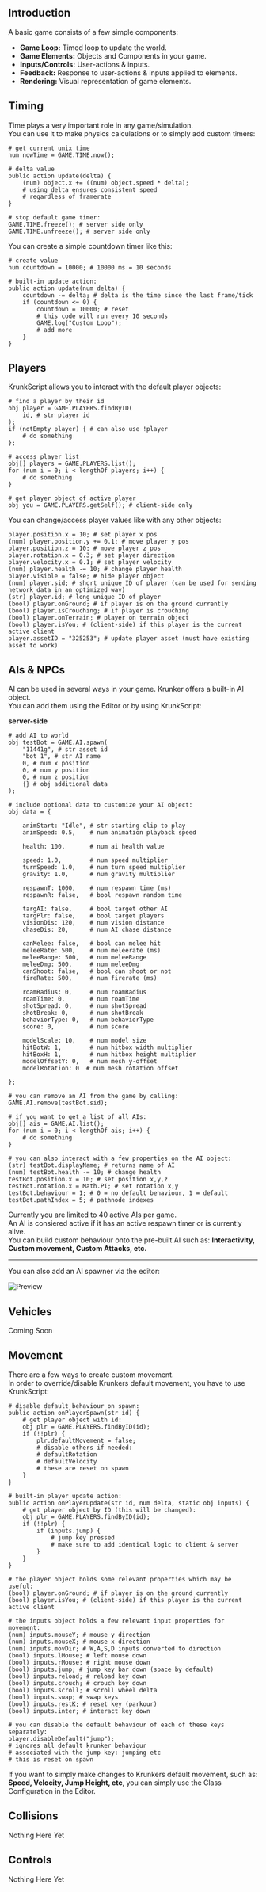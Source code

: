 ## Introduction

A basic game consists of a few simple components:

 * **Game Loop:** Timed loop to update the world.
 * **Game Elements:** Objects and Components in your game.
 * **Inputs/Controls:** User-actions & inputs.
 * **Feedback:** Response to user-actions & inputs applied to elements.
 * **Rendering:** Visual representation of game elements.

## Timing

Time plays a very important role in any game/simulation.\
You can use it to make physics calculations or to simply add custom timers:

```krunkscript
# get current unix time
num nowTime = GAME.TIME.now();

# delta value
public action update(delta) {
	(num) object.x += ((num) object.speed * delta);
    # using delta ensures consistent speed
    # regardless of framerate
}

# stop default game timer:
GAME.TIME.freeze(); # server side only
GAME.TIME.unfreeze(); # server side only
```

You can create a simple countdown timer like this:

```krunkscript
# create value
num countdown = 10000; # 10000 ms = 10 seconds

# built-in update action:
public action update(num delta) {
    countdown -= delta; # delta is the time since the last frame/tick
    if (countdown <= 0) {
        countdown = 10000; # reset
        # this code will run every 10 seconds
        GAME.log("Custom Loop");
        # add more
    }
}
```

## Players

KrunkScript allows you to interact with the default player objects:

```krunkscript
# find a player by their id
obj player = GAME.PLAYERS.findByID(
    id, # str player id
);
if (notEmpty player) { # can also use !player
    # do something
};

# access player list
obj[] players = GAME.PLAYERS.list();
for (num i = 0; i < lengthOf players; i++) {
    # do something
}

# get player object of active player
obj you = GAME.PLAYERS.getSelf(); # client-side only
```

You can change/access player values like with any other objects:

```krunkscript
player.position.x = 10; # set player x pos
(num) player.position.y += 0.1; # move player y pos
player.position.z = 10; # move player z pos
player.rotation.x = 0.3; # set player direction
player.velocity.x = 0.1; # set player velocity
(num) player.health -= 10; # change player health
player.visible = false; # hide player object
(num) player.sid; # short unique ID of player (can be used for sending network data in an optimized way)
(str) player.id; # long unique ID of player
(bool) player.onGround; # if player is on the ground currently
(bool) player.isCrouching; # if player is crouching
(bool) player.onTerrain; # player on terrain object
(bool) player.isYou; # (client-side) if this player is the current active client
player.assetID = "325253"; # update player asset (must have existing asset to work)
```

## AIs & NPCs

AI can be used in several ways in your game. Krunker offers a built-in AI object.\
You can add them using the Editor or by using KrunkScript:

<p class="hidep"><strong class="server-side">server-side</strong></p>

```krunkscript
# add AI to world
obj testBot = GAME.AI.spawn(
    "11441g", # str asset id
    "bot 1", # str AI name
    0, # num x position
    0, # num y position
    0, # num z position
    {} # obj additional data
);

# include optional data to customize your AI object:
obj data = {

    animStart: "Idle", # str starting clip to play
    animSpeed: 0.5,    # num animation playback speed

    health: 100,       # num ai health value

    speed: 1.0,        # num speed multiplier
    turnSpeed: 1.0,    # num turn speed multiplier
    gravity: 1.0,      # num gravity multiplier

    respawnT: 1000,    # num respawn time (ms)
    respawnR: false,   # bool respawn random time

    targAI: false,     # bool target other AI
    targPlr: false,    # bool target players
    visionDis: 120,    # num vision distance
    chaseDis: 20,      # num AI chase distance

    canMelee: false,   # bool can melee hit
    meleeRate: 500,    # num meleerate (ms)
    meleeRange: 500,   # num meleeRange
    meleeDmg: 500,     # num meleeDmg
    canShoot: false,   # bool can shoot or not
    fireRate: 500,     # num firerate (ms)

    roamRadius: 0,     # num roamRadius
    roamTime: 0,       # num roamTime
    shotSpread: 0,     # num shotSpread
    shotBreak: 0,      # num shotBreak
    behaviorType: 0,   # num behaviorType
    score: 0,          # num score

    modelScale: 10,    # num model size
    hitBotW: 1,        # num hitbox width multiplier
    hitBoxH: 1,        # num hitbox height multiplier
    modelOffsetY: 0,   # num mesh y-offset
    modelRotation: 0  # num mesh rotation offset

};

# you can remove an AI from the game by calling:
GAME.AI.remove(testBot.sid);

# if you want to get a list of all AIs:
obj[] ais = GAME.AI.list();
for (num i = 0; i < lengthOf ais; i++) {
    # do something
}

# you can also interact with a few properties on the AI object:
(str) testBot.displayName; # returns name of AI
(num) testBot.health -= 10; # change health
testBot.position.x = 10; # set position x,y,z
testBot.rotation.x = Math.PI; # set rotation x,y
testBot.behaviour = 1; # 0 = no default behaviour, 1 = default
testBot.pathIndex = 5; # pathnode indexes
```

Currently you are limited to 40 active AIs per game.\
An AI is consiered active if it has an active respawn timer or is currently alive.\
You can build custom behaviour onto the pre-built AI such as: **Interactivity, Custom movement, Custom Attacks, etc.**

---

You can also add an AI spawner via the editor:

![Preview](./img/game_logic/ai_add.png)

## Vehicles

Coming Soon

## Movement

There are a few ways to create custom movement.\
In order to override/disable Krunkers default movement, you have to use KrunkScript:

```krunkscript
# disable default behaviour on spawn:
public action onPlayerSpawn(str id) {
    # get player object with id:
    obj plr = GAME.PLAYERS.findByID(id);
    if (!!plr) {
        plr.defaultMovement = false;
        # disable others if needed:
        # defaultRotation
        # defaultVelocity
        # these are reset on spawn
    }
}

# built-in player update action:
public action onPlayerUpdate(str id, num delta, static obj inputs) {
    # get player object by ID (this will be changed):
    obj plr = GAME.PLAYERS.findByID(id);
    if (!!plr) {
        if (inputs.jump) {
            # jump key pressed
            # make sure to add identical logic to client & server
        }
    }
}

# the player object holds some relevant properties which may be useful:
(bool) player.onGround; # if player is on the ground currently
(bool) player.isYou; # (client-side) if this player is the current active client

# the inputs object holds a few relevant input properties for movement:
(num) inputs.mouseY; # mouse y direction
(num) inputs.mouseX; # mouse x direction
(num) inputs.movDir; # W,A,S,D inputs converted to direction
(bool) inputs.lMouse; # left mouse down
(bool) inputs.rMouse; # right mouse down
(bool) inputs.jump; # jump key bar down (space by default)
(bool) inputs.reload; # reload key down
(bool) inputs.crouch; # crouch key down
(bool) inputs.scroll; # scroll wheel delta
(bool) inputs.swap; # swap keys
(bool) inputs.restK; # reset key (parkour)
(bool) inputs.inter; # interact key down

# you can disable the default behaviour of each of these keys separately:
player.disableDefault("jump");
# ignores all default krunker behaviour
# associated with the jump key: jumping etc
# this is reset on spawn
```

If you want to simply make changes to Krunkers default movement, such as: **Speed, Velocity, Jump Height, etc**, you can simply use the Class Configuration in the Editor.

## Collisions

Nothing Here Yet

## Controls

Nothing Here Yet